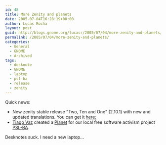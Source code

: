 ```yaml
---
id: 48
title: More Zenity and planets
date: 2005-07-04T16:28:19+00:00
author: Lucas Rocha
layout: post
guid: http://blogs.gnome.org/lucasr/2005/07/04/more-zenity-and-planets/
permalink: /2005/07/04/more-zenity-and-planets/
categories:
  - General
  - GNOME
  - Archived
tags:
  - desknote
  - GNOME
  - laptop
  - psl-ba
  - release
  - zenity
---
```

Quick news:

  * New zenity stable release "Two, Ten and One" (2.10.1) with new and updated
  translations. You can get it
  [here](ftp://ftp.gnome.org/pub/GNOME/sources/zenity/2.10/zenity-2.10.1.tar.gz);
  * [Tiago Vaz](http://hackers.gnosislivre.org/~tiago/blog) created a
  [Planet](http://planeta.psl-ba.softwarelivre.org) for our local free software
  activism project [PSL-BA](http://psl-ba.softwarelivre.org).

Desknotes suck. I need a new laptop...
